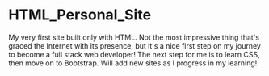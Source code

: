 # HTML_Personal_Site
My very first site built only with HTML. 
Not the most impressive thing that's graced the Internet with its presence, 
but it's a nice first step on my journey to become a full stack web developer!
The next step for me is to learn CSS, then move on to Bootstrap. Will add
new sites as I progress in my learning!
